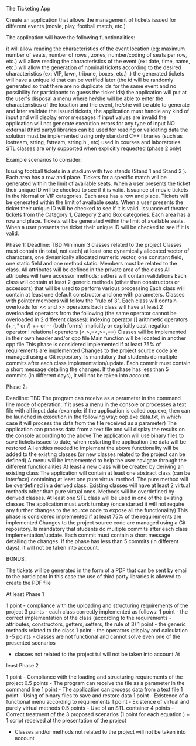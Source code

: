 The Ticketing App

Create an application that allows the management of tickets issued for different events (movie, play, football match, etc.)


The application will have the following functionalities:

it will allow reading the characteristics of the event location (eg: maximum number of seats, number of rows , zones, number/coding of seats per row, etc.)
will allow reading the characteristics of the event (ex: date, time, name, etc.)
will allow the generation of nominal tickets according to the desired characteristics (ex: VIP, lawn, tribune, boxes, etc.) .)
the generated tickets will have a unique id that can be verified later (the id will be randomly generated so that there are no duplicate ids for the same event and no possibility for participants to guess the ticket ids)
the application will put at the user's disposal a menu where he/she will be able to enter the characteristics of the location and the event, he/she will be able to generate and later validate the issued tickets,
the application must handle any kind of input and will display error messages if input values are invalid
the application will not generate execution errors for any type of input
NO external (third party) libraries can be used for reading or validating data
the solution must be implemented using only standard C++ libraries (such as iostream, string, fstream, string.h , etc) used in courses and laboratories. STL classes are only supported when explicitly requested (phase 2 only)


Example scenarios to consider:


Issuing football tickets in a stadium with two stands (Stand 1 and Stand 2 ). Each area has a row and place. Tickets for a specific match will be generated within the limit of available seats. When a user presents the ticket their unique ID will be checked to see if it is valid.
Issuance of movie tickets in the Normal or VIP categories. Each area has a row and place. Tickets will be generated within the limit of available seats. When a user presents the ticket their unique ID will be checked to see if it is valid.
Issuance of theater tickets from the Category 1, Category 2 and Box categories. Each area has a row and place. Tickets will be generated within the limit of available seats. When a user presents the ticket their unique ID will be checked to see if it is valid.


Phase 1:
Deadline: TBD
Minimum 3 classes related to the project
Classes must contain (in total, not each) at least one dynamically allocated vector of characters, one dynamically allocated numeric vector, one constant field, one static field and one method static. Members must be related to the class.
All attributes will be defined in the private area of ​​the class
All attributes will have accessor methods; setters will contain validations
Each class will contain at least 2 generic methods (other than constructors or accessors) that will be used to perform various processing
Each class will contain at least one default constructor and one with parameters. Classes with pointer members will follow the "rule of 3".
Each class will contain overloads for << and >> operators
Each class will have at least 2 overloaded operators from the following (the same operator cannot be overloaded in 2 different classes):
indexing operator []
arithmetic operators (+,-,* or /)
++ or -- (both forms)
implicitly or explicitly cast
negation operator !
relational operators (<.>,=<,>=,==)
Classes will be implemented in their own header and/or cpp file
Main function will be located in another cpp file
This phase is considered implemented if at least 75% of requirements are implemented
Changes to the project source code are managed using a Git repository. Is mandatory that students do multiple commits after each class implementation/update. Each commit must contain a short message detailing the changes. If the phase has less than 5 commits (in different days), it will not be taken into account.

Phase 2:

Deadline: TBD
The program can receive as a parameter in the command line mode of operation: if it uses a menu in the console or processes a text file with all input data (example: if the application is called oop.exe, then can be launched in execution in the following way: oop.exe data.txt, in which case it will process the data from the file received as a parameter)
The application can process data from a text file and will display the results on the console according to the above
The application will use binary files to save tickets issued to date; when restarting the application the data will be restored
All entities needed to implement the above functionality will be added to the existing classes (or new classes related to the project can be defined)
A menu will be implemented to help the user navigate through the different functionalities
At least a new class will be created by deriving an existing class
The application will contain at least one abstract class (can be interface) containing at least one pure virtual method. The pure method will be overdefined in a derived class.
Existing classes will have at least 2 virtual methods other than pure virtual ones. Methods will be overdefined by derived classes.
At least one STL class will be used in one of the existing classes
The application must work turnkey (once started it will not require any further changes to the source code to expose all the functionality)
This phase is considered implemented if at least 75% of the requirements are implemented
Changes to the project source code are managed using a Git repository. Is mandatory that students do multiple commits after each class implementation/update. Each commit must contain a short message detailing the changes. If the phase has less than 5 commits (in different days), it will not be taken into account.

BONUS:

The tickets will be generated in the form of a PDF that can be sent by email to the participant
In this case the use of third party libraries is allowed to create the PDF file

































At least Phase 1


1 point - compliance with the uploading and structuring requirements of the project
3 points - each class correctly implemented as follows:
1 point - the correct implementation of the class (according to the requirements - attributes, constructors, getters, setters, the rule of 3)
1 point - the generic methods related to the class
1 point - the operators (display and calculation )
-5 points - classes are not functional and cannot solve even one of the presented scenarios

* classes not related to the project tul will not be taken into account At



least Phase 2


1 point - Compliance with the loading and structuring requirements of the project
0.5 points - The program can receive the file as a parameter in the command line
1 point - The application can process data from a text file
1 point - Using of binary files to save and restore data
1 point - Existence of a functional menu according to requirements
1 point - Existence of virtual and purely virtual methods
0.5 points - Use of an STL container
4 points - Correct treatment of the 3 proposed scenarios (1 point for each equation ) + 1 script received at the presentation of the project
* Classes and/or methods not related to the project will not be taken into account
